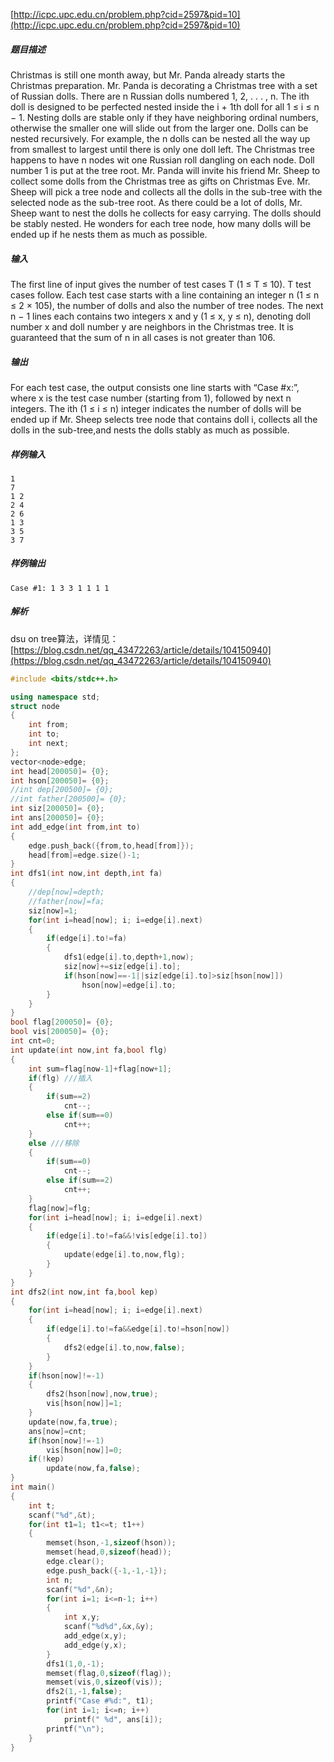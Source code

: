 [http://icpc.upc.edu.cn/problem.php?cid=2597&pid=10](http://icpc.upc.edu.cn/problem.php?cid=2597&pid=10)
##### 题目描述
Christmas is still one month away, but Mr. Panda already starts the Christmas preparation. Mr. Panda is decorating a Christmas tree with a set of Russian dolls. There are n Russian dolls numbered 1, 2, . . . , n. The ith doll is designed to be perfected nested inside the i + 1th doll for all 1 ≤ i ≤ n − 1. Nesting dolls are stable only if they have neighboring ordinal numbers, otherwise the smaller one will slide out from the larger one. Dolls can be nested recursively. For example, the n dolls can be nested all the way up from smallest to largest until there is only one doll left.
The Christmas tree happens to have n nodes wit one Russian roll dangling on each node. Doll number 1 is put at the tree root. Mr. Panda will invite his friend Mr. Sheep to collect some dolls from the Christmas tree as gifts on Christmas Eve. Mr. Sheep will pick a tree node and collects all the dolls in the sub-tree with the selected node as the sub-tree root.
As there could be a lot of dolls, Mr. Sheep want to nest the dolls he collects for easy carrying. The dolls should be stably nested. He wonders for each tree node, how many dolls will be ended up if he nests them as much as possible.
##### 输入
The first line of input gives the number of test cases T (1 ≤ T ≤ 10). T test cases follow.
Each test case starts with a line containing an integer n (1 ≤ n ≤ 2 × 105), the number of dolls and also the number of tree nodes.
The next n − 1 lines each contains two integers x and y (1 ≤ x, y ≤ n), denoting doll number x and doll number y are neighbors in the Christmas tree.
It is guaranteed that the sum of n in all cases is not greater than 106.
##### 输出
For each test case, the output consists one line starts with “Case #x:”, where x is the test case number (starting from 1), followed by next n integers. The ith (1 ≤ i ≤ n) integer indicates the number of dolls will be ended up if Mr. Sheep selects tree node that contains doll i, collects all the dolls in the sub-tree,and nests the dolls stably as much as possible.
##### 样例输入
```
1
7
1 2
2 4
2 6
1 3
3 5
3 7
```
##### 样例输出
```
Case #1: 1 3 3 1 1 1 1
```
##### 解析
dsu on tree算法，详情见：
[https://blog.csdn.net/qq_43472263/article/details/104150940](https://blog.csdn.net/qq_43472263/article/details/104150940)

```cpp
#include <bits/stdc++.h>

using namespace std;
struct node
{
    int from;
    int to;
    int next;
};
vector<node>edge;
int head[200050]= {0};
int hson[200050]= {0};
//int dep[200500]= {0};
//int father[200500]= {0};
int siz[200050]= {0};
int ans[200050]= {0};
int add_edge(int from,int to)
{
    edge.push_back({from,to,head[from]});
    head[from]=edge.size()-1;
}
int dfs1(int now,int depth,int fa)
{
    //dep[now]=depth;
    //father[now]=fa;
    siz[now]=1;
    for(int i=head[now]; i; i=edge[i].next)
    {
        if(edge[i].to!=fa)
        {
            dfs1(edge[i].to,depth+1,now);
            siz[now]+=siz[edge[i].to];
            if(hson[now]==-1||siz[edge[i].to]>siz[hson[now]])
                hson[now]=edge[i].to;
        }
    }
}
bool flag[200050]= {0};
bool vis[200050]= {0};
int cnt=0;
int update(int now,int fa,bool flg)
{
    int sum=flag[now-1]+flag[now+1];
    if(flg) ///插入
    {
        if(sum==2)
            cnt--;
        else if(sum==0)
            cnt++;
    }
    else ///移除
    {
        if(sum==0)
            cnt--;
        else if(sum==2)
            cnt++;
    }
    flag[now]=flg;
    for(int i=head[now]; i; i=edge[i].next)
    {
        if(edge[i].to!=fa&&!vis[edge[i].to])
        {
            update(edge[i].to,now,flg);
        }
    }
}
int dfs2(int now,int fa,bool kep)
{
    for(int i=head[now]; i; i=edge[i].next)
    {
        if(edge[i].to!=fa&&edge[i].to!=hson[now])
        {
            dfs2(edge[i].to,now,false);
        }
    }
    if(hson[now]!=-1)
    {
        dfs2(hson[now],now,true);
        vis[hson[now]]=1;
    }
    update(now,fa,true);
    ans[now]=cnt;
    if(hson[now]!=-1)
        vis[hson[now]]=0;
    if(!kep)
        update(now,fa,false);
}
int main()
{
    int t;
    scanf("%d",&t);
    for(int t1=1; t1<=t; t1++)
    {
        memset(hson,-1,sizeof(hson));
        memset(head,0,sizeof(head));
        edge.clear();
        edge.push_back({-1,-1,-1});
        int n;
        scanf("%d",&n);
        for(int i=1; i<=n-1; i++)
        {
            int x,y;
            scanf("%d%d",&x,&y);
            add_edge(x,y);
            add_edge(y,x);
        }
        dfs1(1,0,-1);
        memset(flag,0,sizeof(flag));
        memset(vis,0,sizeof(vis));
        dfs2(1,-1,false);
        printf("Case #%d:", t1);
        for(int i=1; i<=n; i++)
            printf(" %d", ans[i]);
        printf("\n");
    }
}
```

